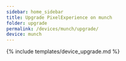 ```yaml
---
sidebar: home_sidebar
title: Upgrade PixelExperience on munch
folder: upgrade
permalink: /devices/munch/upgrade/
device: munch
---
```

{% include templates/device_upgrade.md %}
